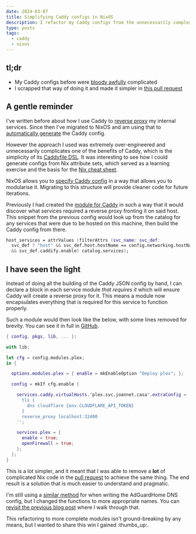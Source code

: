 ```yaml
---
date: 2024-03-07
title: Simplifying Caddy configs in NixOS
description: I refactor my Caddy configs from the unnecessarily complex method to something a whole lot more simpler
type: posts
tags:
  - caddy
  - nixos
---
```


## tl;dr

- My Caddy configs before were [bloody awfully](/blog/automating-service-configurations-with-nixos/#caddy-config) complicated
- I scrapped that way of doing it and made it simpler in [this pull request](https://github.com/jdheyburn/nixos-configs/pull/66)

## A gentle reminder

I've written before about how I use Caddy to [reverse proxy](/blog/reverse-proxy-multiple-domains-using-caddy-2/) my internal services. Since then I've migrated to NixOS and am using that to [automatically generate](/blog/automating-service-configurations-with-nixos/#caddy-config) the Caddy config.

However the approach I used was extremely over-engineered and unnecessarily complicates one of the benefits of Caddy, which is the simplicity of its [Caddyfile DSL](https://caddyserver.com/docs/caddyfile). It was interesting to see how I could generate configs from Nix attribute sets, which served as a learning exercise and the basis for the [Nix cheat sheet](blog/nix-cheat-sheet/).

NixOS allows you to [specify Caddy config](https://github.com/NixOS/nixpkgs/blob/abde03c6b3d19be0a69c57e5a1f475b03a09dd71/nixos/modules/services/web-servers/caddy/default.nix#L11-L48) in a way that allows you to modularise it. Migrating to this structure will provide cleaner code for future iterations.

Previously I had created the [module for Caddy](https://github.com/jdheyburn/nixos-configs/blob/5175593745a27de7afc5249bc130a2f1c5edb64c/modules/caddy/default.nix) in such a way that it would discover what services required a reverse proxy fronting it on said host. This snippet from the previous config would look up from the catalog for any services that were due to be hosted on this machine, then build the Caddy config from there.

```nix
host_services = attrValues (filterAttrs (svc_name: svc_def:
  svc_def ? "host" && svc_def.host.hostName == config.networking.hostName
  && svc_def.caddify.enable) catalog.services);
```

## I have seen the light

Instead of doing all the building of the Caddy JSON config by hand, I can declare a block in each service module _that requires it_ which will ensure Caddy will create a reverse proxy for it. This means a module now encapsulates everything that is required for this service to function properly.

Such a module would then look like the below, with some lines removed for brevity. You can see it in full in [GitHub](https://github.com/jdheyburn/nixos-configs/blob/46eca0686b735ff74a19867c625e7ecca2d9034a/modules/plex/default.nix).

```nix
{ config, pkgs, lib, ... }:

with lib;

let cfg = config.modules.plex;
in {

  options.modules.plex = { enable = mkEnableOption "Deploy plex"; };

  config = mkIf cfg.enable {

    services.caddy.virtualHosts."plex.svc.joannet.casa".extraConfig = ''
      tls {
        dns cloudflare {env.CLOUDFLARE_API_TOKEN}
      }
      reverse_proxy localhost:32400
    '';

    services.plex = {
      enable = true;
      openFirewall = true;
    };
  };
}
```

This is a lot simpler, and it meant that I was able to remove a **lot** of complicated Nix code in the [pull request](https://github.com/jdheyburn/nixos-configs/pull/66) to achieve the same thing. The end result is a solution that is much easier to understand and pragmatic.

I'm still using a [similar method](https://github.com/jdheyburn/nixos-configs/blob/46eca0686b735ff74a19867c625e7ecca2d9034a/modules/dns/default.nix#L8-L31) for when writing the AdGuardHome DNS config, but I changed the functions to more appropriate names. You can [revisit the previous blog post](/blog/automating-service-configurations-with-nixos/#dns-rewrites) where I walk through that.

This refactoring to more complete modules isn't ground-breaking by any means, but I wanted to share this win I gained :thumbs_up:.
